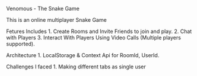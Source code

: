 Venomous - The Snake Game

This is an online multiplayer Snake Game 

Fetures Includes 
    1. Create Rooms and Invite Friends to join and play.
    2. Chat with Players
    3. Interact With Players Using Video Calls (Multiple players supported).


Architecture
    1. LocalStorage & Context Api for RoomId, UserId.








Challenges I faced
    1. Making different tabs as single user

    

